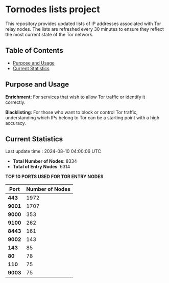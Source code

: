 # Tornodes lists project

This repository provides updated lists of IP addresses associated with Tor relay nodes. The lists are refreshed every 30 minutes to ensure they reflect the most current state of the Tor network.

## Table of Contents

- [Purpose and Usage](#purpose-and-usage)
- [Current Statistics](#current-statistics)


## Purpose and Usage

**Enrichment**: For services that wish to allow Tor traffic or identify it correctly.

**Blacklisting**: For those who want to block or control Tor traffic, understanding which IPs belong to Tor can be a starting point with a high accuracy.

## Current Statistics

Last update time : 2024-08-10 04:00:06 UTC

- **Total Number of Nodes**: 8334
- **Total of Entry Nodes**: 6314

**TOP 10 PORTS USED FOR TOR ENTRY NODES**

| **Port** | **Number of Nodes** |
|------|-----------------|
| **443**   | 1972  |
| **9001**   | 1707  |
| **9000**   | 353  |
| **9100**   | 262  |
| **8443**   | 161  |
| **9002**   | 143  |
| **143**   | 85  |
| **80**   | 78  |
| **110**   | 75  |
| **9003**   | 75  |

